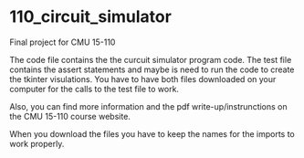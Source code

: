 # 110_circuit_simulator
Final project for CMU 15-110

The code file contains the the curcuit simulator program code. The test file contains the assert statements and maybe is need to run the code to create the tkinter visulations.
You have to have both files downloaded on your computer for the calls to the test file to work.

Also, you can find more information and the pdf write-up/instrunctions on the CMU 15-110 course website.

When you download the files you have to keep the names for the imports to work properly.
